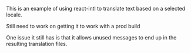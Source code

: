 This is an example of using react-intl to translate text based on a selected locale.

Still need to work on getting it to work with a prod build

One issue it still has is that it allows unused messages to end up in the resulting translation files.
